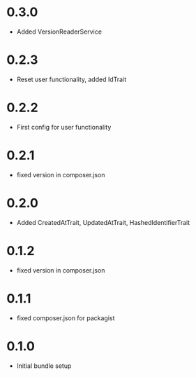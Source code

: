 # 0.3.0
- Added VersionReaderService

# 0.2.3
- Reset user functionality, added IdTrait

# 0.2.2
- First config for user functionality

# 0.2.1
- fixed version in composer.json

# 0.2.0
- Added CreatedAtTrait, UpdatedAtTrait, HashedIdentifierTrait

# 0.1.2
- fixed version in composer.json

# 0.1.1
- fixed composer.json for packagist

# 0.1.0
- Initial bundle setup